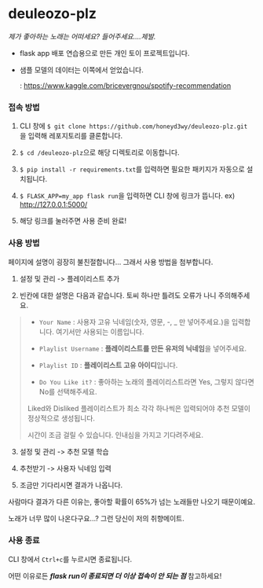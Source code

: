 # deuleozo-plz
_제가 좋아하는 노래는 어떠세요? 들어주세요....제발._

- flask app 배포 연습용으로 만든 개인 토이 프로젝트입니다.

- 샘플 모델의 데이터는 이쪽에서 얻었습니다.

  : https://www.kaggle.com/bricevergnou/spotify-recommendation



### 접속 방법
1. CLI 창에 `$ git clone https://github.com/honeyd3wy/deuleozo-plz.git` 을 입력해 레포지토리를 클론합니다.

2. `$ cd /deuleozo-plz`으로 해당 디렉토리로 이동합니다.

3. `$ pip install -r requirements.txt`를 입력하면 필요한 패키지가 자동으로 설치됩니다.
 
4. `$ FLASK_APP=my_app flask run`을 입력하면 CLI 창에 링크가 뜹니다. ex) http://127.0.0.1:5000/

5. 해당 링크를 눌러주면 사용 준비 완료!


### 사용 방법
페이지에 설명이 굉장히 불친절합니다... 그래서 사용 방법을 첨부합니다.

1. 설정 및 관리 -> 플레이리스트 추가

2. 빈칸에 대한 설명은 다음과 같습니다. 토씨 하나만 틀려도 오류가 나니 주의해주세요.

>  - `Your Name` : 사용자 고유 닉네임(숫자, 영문, -, _ 만 넣어주세요.)을 입력합니다. 여기서만 사용되는 이름입니다.
>  
>  - `Playlist Username` : **플레이리스트를 만든 유저의 닉네임**을 넣어주세요. 
>  
>  - `Playlist ID` : **플레이리스트 고유 아이디**입니다.
>  
>  - `Do You Like it?` : 좋아하는 노래의 플레이리스트라면 Yes, 그렇지 않다면 No를 선택해주세요.
>  
>  Liked와 Disliked 플레이리스트가 최소 각각 하나씩은 입력되어야 추천 모델이 정상적으로 생성됩니다.
>  
>  시간이 조금 걸릴 수 있습니다. 인내심을 가지고 기다려주세요.

3. 설정 및 관리 -> 추천 모델 학습

4. 추천받기 -> 사용자 닉네임 입력

5. 조금만 기다리시면 결과가 나옵니다.

사람마다 결과가 다른 이유는, 좋아할 확률이 65%가 넘는 노래들만 나오기 때문이예요.

노래가 너무 많이 나온다구요...? 그런 당신이 저의 취향메이트.


### 사용 종료

CLI 창에서 `Ctrl+c`를 누르시면 종료됩니다.

어떤 이유로든 ***flask run이 종료되면 더 이상 접속이 안 되는 점*** 참고하세요!
